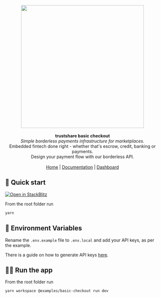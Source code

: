 <p align="center">
  <br/>
  <img width="400px" src="https://assets.staging.trustshare.io/trustshare-logo.png">
  <br/>
  <br/>
  <strong>trustshare basic checkout</strong>
  <br/>
  <i>Simple borderless payments infrastructure for marketplaces.</i>
  <br/>
  Embedded fintech done right - whether that's escrow, credit, banking or payments.
  <br/>
  Design your payment flow with our borderless API.
  <br/>
  <br/>
  <span>
    <a href="https://trustshare.co" target="_blank">Home</a>
    <span> | </span>
    <a href="https://docs.trustshare.io" target="_blank">Documentation</a>
    <span> | </span>
    <a href="https://dashboard.trustshare.io" target="_blank">Dashboard</a>
  </span>
</p>

## 🚀 Quick start

[![Open in StackBlitz](https://developer.stackblitz.com/img/open_in_stackblitz.svg)](https://stackblitz.com/github/trustshare/examples/basic-checkout?file=readme.md)

From the root folder run

```bash
yarn
```

## 🌳 Environment Variables

Rename the `.env.example` file to `.env.local` and add your API keys, as per the example.

There is a guide on how to generate API keys [here](https://docs.trustshare.io/guides/getting-started#generate-an-api-key).

## 🏃‍♂️ Run the app

From the root folder run

```bash
yarn workspace @examples/basic-checkout run dev
```

